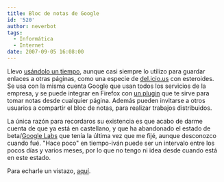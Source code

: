 ```yaml
---
title: Bloc de notas de Google
id: '520'
author: neverbot
tags:
  - Informática
  - Internet
date: 2007-09-05 16:08:00
---
```


Llevo [usándolo un tiempo](http://localhost:8000/informatica/servicios-on-line-google-i-love-u/), aunque casi siempre lo utilizo para guardar enlaces a otras páginas, como una especie de [del.icio.us](http://del.icio.us/) con esteroides. Se usa con la misma cuenta Google que usan todos los servicios de la empresa, y se puede integrar en Firefox con [un plugin](http://www.google.com/notebook/download?hl=es) que te sirve para tomar notas desde cualquier página. Además pueden invitarse a otros usuarios a compartir el bloc de notas, para realizar trabajos distribuidos.

La única razón para recordaros su existencia es que acabo de darme cuenta de que ya está en castellano, y que ha abandonado el estado de beta/[Google Labs](http://labs.google.es/) que tenía la última vez que me fijé, aunque desconozco cuando fué. "Hace poco" en tiempo-iván puede ser un intervalo entre los pocos días y varios meses, por lo que no tengo ni idea desde cuando está en este estado.

Para echarle un vistazo, [aquí](http://www.google.com/notebook/).